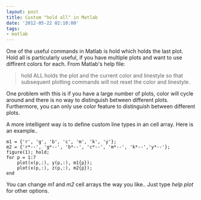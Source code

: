 ```yaml
---
layout: post
title: Custom "hold all" in Matlab
date: '2012-05-22 02:10:00'
tags:
- matlab
---
```


One of the useful commands in Matlab is hold which holds the last plot. Hold all is particularly useful, if you have multiple plots and want to use diffirent colors for each. From Matlab's help file:

> hold ALL holds the plot and the current color and linestyle so that subsequent plotting commands will not reset the color and linestyle.

One problem with this is if you have a large number of plots, color will cycle around and there is no way to distinguish between different plots. Furthermore, you can only use color feature to distinguish between different plots.

A more intelligent way is to define custom line types in an cell array. Here is an example..

    m1 = {'r', 'g', 'b', 'c', 'm', 'k', 'y'};
    m2 = {'r*--', 'g*--', 'b*--', 'c*--', 'm*--', 'k*--','y*--'};
    figure(1); hold;
    for p = 1:7
    	plot(x(p,:), y(p,:), m1{p});
    	plot(x(p,:), z(p,:), m2{p});
    end

You can change _m1_ and _m2_ cell arrays the way you like.. Just type _help plot_ for other options.


